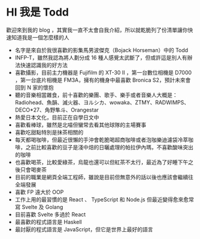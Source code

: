 # HI 我是 Todd

歡迎來到我的 blog ，其實我一直不太會自我介紹，所以就乾脆列了份清單讓你快速知道我是一個怎麼樣的人

- 名字是來自於我很喜歡的影集馬男波傑克（Bojack Horseman）中的 Todd
- INFP-T，雖然我認為將人劃分成 16 種人感覺太武斷了，但或許這是別人有辦法快速認識我的好方法
- 喜歡攝影，目前主力機器是 Fujifilm 的 XT-30 II ，第一台數位相機是 D7000 ，第一台底片相機是 FM3A，擁有的機身中最喜歡 Bronica S2，預計未來會回到 N 家的懷抱
- 聽的音樂相當雜食，前十喜歡的樂團、歌手、樂手或者音樂人大概是：Radiohead、魚韻、滅火器、ヨルシカ、wowaka、ZTMY、RADWIMPS、DECO\*27、角野隼斗、Orangestar
- 熱愛日本文化，目前正在自學日文中
- 喜歡看棒球，雖然是北喵但蠻常去看其他球隊的主場賽事
- 喜歡吃甜點特別是抹茶相關的
- 每天都喝咖啡，但最近很懶的手沖會乾脆喝超商咖啡或者泡咖樂迪濾袋冷萃咖啡，之前比較喜歡的豆子是淺中焙的日曬處理的帕拉伊內瑪，不喜歡酸味突出的咖啡
- 也喜歡喝茶，比較愛綠茶，烏龍也還可以但紅茶不太行，最近為了好睡下午之後只會喝麥茶
- 目前的職業是網頁全端工程師，雖說是目前但無意外的話以後也應該會繼續往全端發展
- 喜歡 FP 遠大於 OOP
- 工作上用的最習慣的是 React 、 TypeScript 和 Node.js 但最近變得愈來愈常寫 Svelte 及 Golang
- 目前喜歡 Svelte 多過於 React
- 最喜歡的程式語言是 Haskell
- 最討厭的程式語言是 JavaScript，但它是世界上最好的語言
